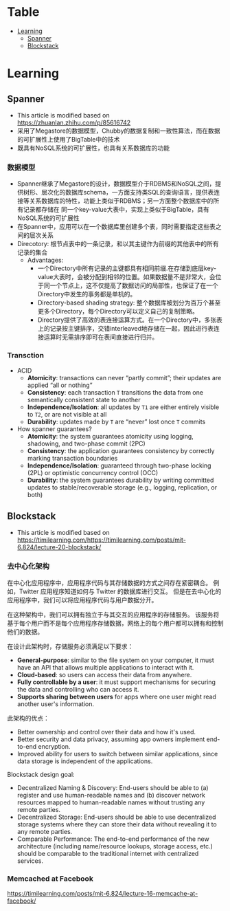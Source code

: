 # Table
- [Learning](#learning)
  - [Spanner](#spanner)
  - [Blockstack](#blockstack)
# Learning
## Spanner 
- This article is modified based on <https://zhuanlan.zhihu.com/p/85616742>
- 采用了Megastore的数据模型，Chubby的数据复制和一致性算法，而在数据的可扩展性上使用了BigTable中的技术
- 既具有NoSQL系统的可扩展性，也具有关系数据库的功能
### 数据模型
- Spanner继承了Megastore的设计，数据模型介于RDBMS和NoSQL之间，提供树形、层次化的数据库schema，一方面支持类SQL的查询语言，提供表连接等关系数据库的特性，功能上类似于RDBMS；另一方面整个数据库中的所有记录都存储在 同一个key-value大表中，实现上类似于BigTable，具有NoSQL系统的可扩展性
- 在Spanner中，应用可以在一个数据库里创建多个表，同时需要指定这些表之间的层次关系
- Direcotory: 根节点表中的一条记录，和以其主键作为前缀的其他表中的所有记录的集合
  - Advantages:
    - 一个Directory中所有记录的主键都具有相同前缀.在存储到底层key-value大表时，会被分配到相邻的位置。如果数据量不是非常大，会位于同一个节点上，这不仅提高了数据访问的局部性，也保证了在一个Directory中发生的事务都是单机的。
    - Directory-based shading strategy: 整个数据库被划分为百万个甚至更多个Directory，每个Directory可以定义自己的复制策略。
    - Directory提供了高效的表连接运算方式。在一个Directory中，多张表上的记录按主键排序，交错interleaved地存储在一起，因此进行表连接运算时无需排序即可在表间直接进行归并。
### Transction
- ACID
  - **Atomicity**: transactions can never “partly commit”; their updates are applied “all or nothing”
  - **Consistency**: each transaction `T` transitions the data from one semantically consistent state to another
  - **Independence/Isolation**: all updates by `T1` are either entirely visible to `T2`, or are not visible at all
  - **Durability**: updates made by `T` are “never” lost once `T` commits
- How spanner guarantees?
  - **Atomicity**: the system guarantees atomicity using logging, shadowing, and two-phase commit (2PC)
  - **Consistency**: the application guarantees consistency by correctly marking transaction boundaries
  - **Independence/Isolation**: guaranteed through two-phase locking (2PL) or optimistic concurrency control (OCC)
  - **Durability**: the system guarantees durability by writing committed updates to stable/recoverable storage (e.g., logging, replication, or both)
  
## Blockstack
- This article is modified based on <https://timilearning.com/><https://timilearning.com/posts/mit-6.824/lecture-20-blockstack/>

### 去中心化架构
在中心化应用程序中，应用程序代码与其存储数据的方式之间存在紧密耦合。 例如，Twitter 应用程序知道如何与 Twitter 的数据库进行交互。 但是在去中心化的应用程序中，我们可以将应用程序代码与用户数据分开。

在这种架构中，我们可以拥有独立于与其交互的应用程序的存储服务。 该服务将基于每个用户而不是每个应用程序存储数据，网络上的每个用户都可以拥有和控制他们的数据。

在设计此架构时，存储服务必须满足以下要求：
- **General-purpose**: similar to the file system on your computer, it must have an API that allows multiple applications to interact with it.
- **Cloud-based**: so users can access their data from anywhere.
- **Fully controllable by a user**: it must support mechanisms for securing the data and controlling who can access it.
- **Supports sharing between users** for apps where one user might read another user's information.

此架构的优点：
- Better ownership and control over their data and how it's used.
- Better security and data privacy, assuming app owners implement end-to-end encryption.
- Improved ability for users to switch between similar applications, since data storage is independent of the applications.

Blockstack design goal:
- Decentralized Naming & Discovery: End-users should be able to (a) register and use human-readable names and (b) discover network resources mapped to human-readable names without trusting any remote parties.
- Decentralized Storage: End-users should be able to use decentralized storage systems where they can store their data without revealing it to any remote parties.
- Comparable Performance: The end-to-end performance of the new architecture (including name/resource lookups, storage access, etc.) should be comparable to the traditional internet with centralized services.

### Memcached at Facebook
<https://timilearning.com/posts/mit-6.824/lecture-16-memcache-at-facebook/>
